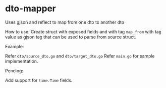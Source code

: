 # dto-mapper

Uses gjson and reflect to map from one dto to another dto

How to use:
Create struct with exposed fields and with tag `map_from`
with tag value as gjson tag that can be used to parse from source struct.

Example:

Refer `dto/source_dto.go` and `dto/target_dto.go`
Refer `main.go` for sample implementation.

Pending:

Add support for `time.Time` fields.